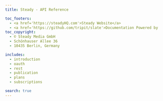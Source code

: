 ```yaml
---
title: Steady - API Reference

toc_footers:
  - <a href='https://steadyHQ.com'>Steady Website</a>
  - <a href='https://github.com/tripit/slate'>Documentation Powered by Slate</a>
toc_copyright:
  - © Steady Media GmbH
  - Schönhauser Allee 36
  - 10435 Berlin, Germany

includes:
  - introduction
  - oauth
  - rest
  - publication
  - plans
  - subscriptions

search: true
---
```

